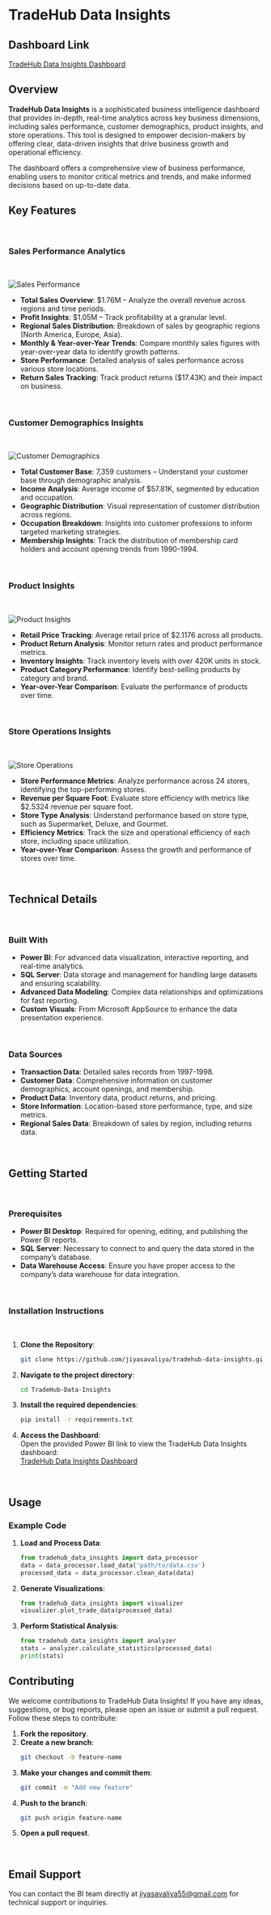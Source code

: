 # TradeHub Data Insights

## Dashboard Link
[TradeHub Data Insights Dashboard](https://app.powerbi.com/groups/b158e878-b19d-4ff8-a670-209d8cd88334/reports/fe7509a5-d5ae-4bf1-9ce8-2d595a6082cf?ctid=365d5d36-6c0a-407b-ac40-67a602fef88b&pbi_source=linkShare)

## Overview
**TradeHub Data Insights** is a sophisticated business intelligence dashboard that provides in-depth, real-time analytics across key business dimensions, including sales performance, customer demographics, product insights, and store operations. This tool is designed to empower decision-makers by offering clear, data-driven insights that drive business growth and operational efficiency.

The dashboard offers a comprehensive view of business performance, enabling users to monitor critical metrics and trends, and make informed decisions based on up-to-date data.
<br>

## Key Features
<br>

### Sales Performance Analytics
<br>

![Sales Performance](https://github.com/user-attachments/assets/486fa9f4-96f2-412e-91e8-8a1233c306df)
- **Total Sales Overview**: $1.76M – Analyze the overall revenue across regions and time periods.
- **Profit Insights**: $1.05M – Track profitability at a granular level.
- **Regional Sales Distribution**: Breakdown of sales by geographic regions (North America, Europe, Asia).
- **Monthly & Year-over-Year Trends**: Compare monthly sales figures with year-over-year data to identify growth patterns.
- **Store Performance**: Detailed analysis of sales performance across various store locations.
- **Return Sales Tracking**: Track product returns ($17.43K) and their impact on business.
<br>

### Customer Demographics Insights
<br>

![Customer Demographics](https://github.com/user-attachments/assets/966aee33-f970-493c-8ad9-bd34daa7120e)
- **Total Customer Base**: 7,359 customers – Understand your customer base through demographic analysis.
- **Income Analysis**: Average income of $57.81K, segmented by education and occupation.
- **Geographic Distribution**: Visual representation of customer distribution across regions.
- **Occupation Breakdown**: Insights into customer professions to inform targeted marketing strategies.
- **Membership Insights**: Track the distribution of membership card holders and account opening trends from 1990-1994.
<br>

### Product Insights
<br>

![Product Insights](https://github.com/user-attachments/assets/3194e34f-5d99-41ec-8bec-ce5d9229071a)
- **Retail Price Tracking**: Average retail price of $2.1176 across all products.
- **Product Return Analysis**: Monitor return rates and product performance metrics.
- **Inventory Insights**: Track inventory levels with over 420K units in stock.
- **Product Category Performance**: Identify best-selling products by category and brand.
- **Year-over-Year Comparison**: Evaluate the performance of products over time.
<br>

### Store Operations Insights
<br>

![Store Operations](https://github.com/user-attachments/assets/ab0dce53-4d08-46ed-9601-9002a6ab65a6)
- **Store Performance Metrics**: Analyze performance across 24 stores, identifying the top-performing stores.
- **Revenue per Square Foot**: Evaluate store efficiency with metrics like $2.5324 revenue per square foot.
- **Store Type Analysis**: Understand performance based on store type, such as Supermarket, Deluxe, and Gourmet.
- **Efficiency Metrics**: Track the size and operational efficiency of each store, including space utilization.
- **Year-over-Year Comparison**: Assess the growth and performance of stores over time.
<br>

## Technical Details
<br>

### Built With
- **Power BI**: For advanced data visualization, interactive reporting, and real-time analytics.
- **SQL Server**: Data storage and management for handling large datasets and ensuring scalability.
- **Advanced Data Modeling**: Complex data relationships and optimizations for fast reporting.
- **Custom Visuals**: From Microsoft AppSource to enhance the data presentation experience.
<br>

### Data Sources
- **Transaction Data**: Detailed sales records from 1997-1998.
- **Customer Data**: Comprehensive information on customer demographics, account openings, and membership.
- **Product Data**: Inventory data, product returns, and pricing.
- **Store Information**: Location-based store performance, type, and size metrics.
- **Regional Sales Data**: Breakdown of sales by region, including returns data.

<br>

## Getting Started
<br>

### Prerequisites
- **Power BI Desktop**: Required for opening, editing, and publishing the Power BI reports.
- **SQL Server**: Necessary to connect to and query the data stored in the company’s database.
- **Data Warehouse Access**: Ensure you have proper access to the company’s data warehouse for data integration.

<br>

### Installation Instructions
<br>

1. **Clone the Repository**:
    ```bash
    git clone https://github.com/jiyasavaliya/tradehub-data-insights.git
    ```

2. **Navigate to the project directory**:
    ```bash
    cd TradeHub-Data-Insights
    ```

3. **Install the required dependencies**:
    ```bash
    pip install -r requirements.txt
    ```

4. **Access the Dashboard**:  
    Open the provided Power BI link to view the TradeHub Data Insights dashboard:  
    [TradeHub Data Insights Dashboard](https://app.powerbi.com/groups/b158e878-b19d-4ff8-a670-209d8cd88334/reports/fe7509a5-d5ae-4bf1-9ce8-2d595a6082cf?ctid=365d5d36-6c0a-407b-ac40-67a602fef88b&pbi_source=linkShare)

<br>

## Usage

### Example Code

1. **Load and Process Data**:
    ```python
    from tradehub_data_insights import data_processor
    data = data_processor.load_data('path/to/data.csv')
    processed_data = data_processor.clean_data(data)
    ```

2. **Generate Visualizations**:
    ```python
    from tradehub_data_insights import visualizer
    visualizer.plot_trade_data(processed_data)
    ```

3. **Perform Statistical Analysis**:
    ```python
    from tradehub_data_insights import analyzer
    stats = analyzer.calculate_statistics(processed_data)
    print(stats)
    ```

## Contributing

We welcome contributions to TradeHub Data Insights! If you have any ideas, suggestions, or bug reports, please open an issue or submit a pull request. Follow these steps to contribute:

1. **Fork the repository**.
2. **Create a new branch**:
    ```bash
    git checkout -b feature-name
    ```
3. **Make your changes and commit them**:
    ```bash
    git commit -m "Add new feature"
    ```
4. **Push to the branch**:
    ```bash
    git push origin feature-name
    ```
5. **Open a pull request**.

<br>

## Email Support
You can contact the BI team directly at [jiyasavaliya55@gmail.com](mailto:jiyasavaliya55@gmail.com) for technical support or inquiries.
